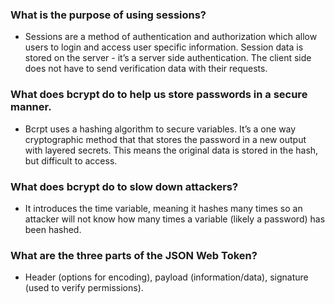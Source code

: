 ### What is the purpose of using sessions?

- Sessions are a method of authentication and authorization which allow users to login and access user specific information. Session data is stored on the server - it’s a server side authentication. The client side does not have to send verification data with their requests.

### What does bcrypt do to help us store passwords in a secure manner.

- Bcrpt uses a hashing algorithm to secure variables. It’s a one way cryptographic method that that stores the password in a new output with layered secrets. This means the original data is stored in the hash, but difficult to access.

### What does bcrypt do to slow down attackers?

- It introduces the time variable, meaning it hashes many times so an attacker will not know how many times a variable (likely a password) has been hashed.

### What are the three parts of the JSON Web Token?

- Header (options for encoding), payload (information/data), signature (used to verify permissions).
